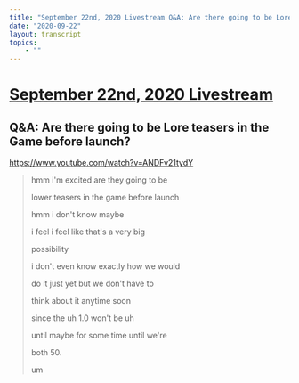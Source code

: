 ```yaml
---
title: "September 22nd, 2020 Livestream Q&A: Are there going to be Lore teasers in the Game before launch?"
date: "2020-09-22"
layout: transcript
topics:
    - ""
---
```

# [September 22nd, 2020 Livestream](../2020-09-22.md)
## Q&A: Are there going to be Lore teasers in the Game before launch?
https://www.youtube.com/watch?v=ANDFv21tydY
> hmm i'm excited are they going to be
> 
> lower teasers in the game before launch
> 
> hmm i don't know maybe
> 
> i feel i feel like that's a very big
> 
> possibility
> 
> i don't even know exactly how we would
> 
> do it just yet but we don't have to
> 
> think about it anytime soon
> 
> since the uh 1.0 won't be uh
> 
> until maybe for some time until we're
> 
> both 50.
> 
> um
> 
